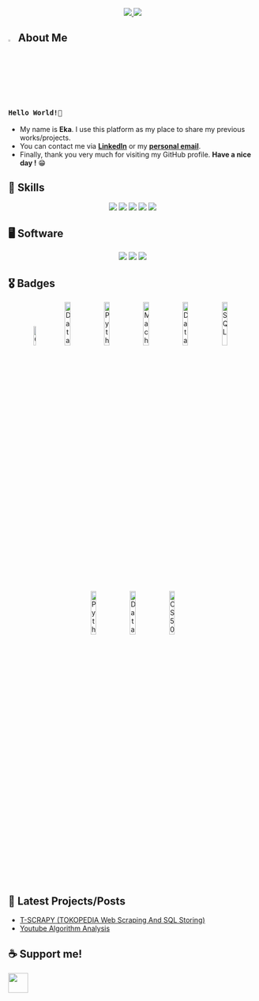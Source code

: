 <p align="center">
  <a href="https://www.linkedin.com/in/eka-setyo-agung-mahanani" target="_blank" rel="noopener noreferrer">
    <img src="https://img.shields.io/badge/linkedin-%230077B5.svg?style=for-the-badge&logo=linkedin&logoColor=white&link=https://www.linkedin.com/in/caesarmario">
  </a>
  <a href="mailto:ekaagung090@gmail.com" target="_blank" rel="noopener noreferrer">
    <img src="https://img.shields.io/badge/Gmail-D14836?style=for-the-badge&logo=gmail&logoColor=white&link=mailto:caesarmario87@gmail.com">
  </a>
</p>

## <img src="https://raw.githubusercontent.com/aemmadi/aemmadi/master/wave.gif" width="3%" height="3%"> About Me 
### `Hello World!👋`
- My name is **Eka**. I use this platform as my place to share my previous works/projects.
- You can contact me via **[LinkedIn](https://www.linkedin.com/in/eka-setyo-agung-mahanani)** or my **[personal email](mailto:ekaagung090@gmail.com)**. <br>
- Finally, thank you very much for visiting my GitHub profile. **Have a nice day !** 😁
  
## 🎯 Skills
<p align="center">
  <a><img src="https://img.shields.io/badge/C-00599C?style=for-the-badge&logo=c&logoColor=white"></a>
  <a><img src="https://img.shields.io/badge/Python-3776AB?style=for-the-badge&logo=python&logoColor=white"></a>
  <a><img src="https://img.shields.io/badge/markdown-%23000000.svg?style=for-the-badge&logo=markdown&logoColor=white"></a>
  <a><img src="https://img.shields.io/badge/TensorFlow-FF6F00?style=for-the-badge&logo=tensorflow&logoColor=white"></a>
  <a><img src="https://img.shields.io/badge/SQLite-07405E?style=for-the-badge&logo=sqlite&logoColor=white"</a>
</p>

## 🖥 Software
<p align="center">
  <a><img src="https://img.shields.io/badge/Colab-F9AB00?style=for-the-badge&logo=googlecolab&color=525252"></a>
  <a><img src="https://img.shields.io/badge/jupyter-%23FA0F00.svg?style=for-the-badge&logo=jupyter&logoColor=white"></a>
  <a><img src="https://img.shields.io/badge/Spyder%20Ide-FF0000?style=for-the-badge&logo=spyder%20ide&logoColor=white"</a>
</p>

## 🎖️ Badges
<p align="center">
  <a href="https://www.credly.com/badges/cd407606-0e5e-49fa-ae86-0207c49ebaa1/linked_in_profile" target="_blank" rel="noopener noreferrer"><img src="https://images.credly.com/images/af8c6b4e-fc31-47c4-8dcb-eb7a2065dc5b/I2CS__1_.png" width="10%" height="10%" alt="Cisco Intro Cybersecurity"/></a>
  <a href="https://www.dicoding.com/certificates/N9ZOO3VR0ZG5" target="_blank" rel="noopener noreferrer"><img src="https://media.licdn.com/dms/image/D562DAQE67NR7bcX-Mg/profile-treasury-document-cover-images_480/0/1701323570676?e=1711911600&v=beta&t=-pcNdRvOUIGQ6GCAtQPmyHo0Jgrn9T9iYLie1q1SQxo" width="15%" height="15%" alt="Data Visualization"/></a>
  <a href="https://www.dicoding.com/certificates/L4PQ8WQ97ZO1" target="_blank" rel="noopener noreferrer"><img src="https://media.licdn.com/dms/image/D562DAQGDFFkOqK5VPg/profile-treasury-document-cover-images_480/0/1697285181732?e=1711911600&v=beta&t=r-neOcSYTrpJi6zCTTMEMU34FkLHDW-AGfiS0_4DWBA" width="15%" height="15%" alt="Python Data Analysis"/></a>
  <a href="https://www.dicoding.com/certificates/JLX1WJEYNP72" target="_blank" rel="noopener noreferrer"><img src="https://media.licdn.com/dms/image/D562DAQHBnf-7qYLE1w/profile-treasury-document-cover-images_480/0/1698135714749?e=1711911600&v=beta&t=WDGT1KDrppbc7btfYLx0mQKkC2oyJHdyE2UUtqVR_mg" width="15%" height="15%" alt="Machine Learning"/></a>
  <a href="https://www.dicoding.com/certificates/N9ZO5M3DDPG5" target="_blank" rel="noopener noreferrer"><img src="https://media.licdn.com/dms/image/D562DAQEOQickciMqpA/profile-treasury-document-cover-images_480/0/1695974910362?e=1711911600&v=beta&t=cFRuWKRfe9u7NjB9HSmZTYNp3jwpnhkWxPNaPBoxuKE" width="15%" height="15%" alt="Data Science"/></a>
  <a href="https://www.dicoding.com/certificates/JMZV13QQQXN9" target="_blank" rel="noopener noreferrer"><img src="https://media.licdn.com/dms/image/D562DAQFg0OF-AW0ibg/profile-treasury-document-cover-images_480/0/1695974996163?e=1711911600&v=beta&t=BhIsK46cfe9qqD245fVXD58hiBuZ2ynlhLdkjQntxl8" width="15%" height="15%" alt="SQL"/></a>
  <a href="https://www.dicoding.com/certificates/L4PQ817LQZO1" target="_blank" rel="noopener noreferrer"><img src="https://media.licdn.com/dms/image/D562DAQFOGxEpPDfL5Q/profile-treasury-document-cover-images_480/0/1695975057111?e=1711911600&v=beta&t=2hudT3RVYnNy4gm_Nn0c1eH5dMa4tz4ui_OnOfIN2yg" width="15%" height="15%" alt="Python"/></a>
  <a href="https://kelas.work/bootcamp/enrolled/classes/data-science/certificate/claim/1171229/12#toolbar=0" target="_blank" rel="noopener noreferrer"><img src="https://media.licdn.com/dms/image/D562DAQFYbbOOVQCYBA/profile-treasury-document-cover-images_480/0/1704565197702?e=1711911600&v=beta&t=rWKAo-cwQfRedf3WGhmUvFybba_QmsZe6T8QbqVN6Ak" width="15%" height="15%" alt="Data Science Kelas"/></a>
  <a href="https://cs50.harvard.edu/certificates/73660135-6946-47c3-9176-e1b3c5922a96" target="_blank" rel="noopener noreferrer"><img src="https://media.licdn.com/dms/image/D562DAQHYJYSietnQsA/profile-treasury-document-cover-images_480/0/1695974839063?e=1711911600&v=beta&t=xZ-sNAxCgoq-hcvmobT7imNF5sy9f16QBSq06i19_n4" width="15%" height="15%" alt="CS50X"/></a>
</p>

## 📰 Latest Projects/Posts
- [T-SCRAPY (TOKOPEDIA Web Scraping And SQL Storing)](https://github.com/ekasetyo090/T-SCRAPY)
- [Youtube Algorithm Analysis](https://github.com/ekasetyo090/youtube-algoritm-analysis)
  
## ☕ Support me!
[<img src="https://cdn.trakteer.id/images/embed/trbtn-red-1.png?date=18-11-2023" height="40" >](https://trakteer.id/eka-agung-090)

